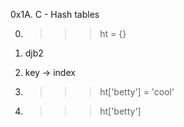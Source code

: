 0x1A. C - Hash tables

0. >>> ht = {}

1. djb2

2. key -> index

3. >>> ht['betty'] = 'cool'

4. >>> ht['betty']
